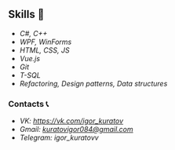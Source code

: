 ## Skills 🧠
 - *C#, C++*
 - *WPF, WinForms*
 - *HTML, CSS, JS*
 - *Vue.js*
 - *Git*
 - *T-SQL*
 - *Refactoring, Design patterns, Data structures*

### Contacts 📞
 - *VK: https://vk.com/igor_kuratov*
 - *Gmail: kuratovigor084@gmail.com*
 - *Telegram: igor_kuratovv*
